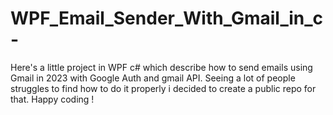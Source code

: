 # WPF_Email_Sender_With_Gmail_in_c-
Here's a little project in WPF c# which describe how to send emails using Gmail in 2023 with Google Auth and gmail  API. Seeing a lot of people struggles to find how to do it properly i decided to create a public repo for that. Happy coding !
